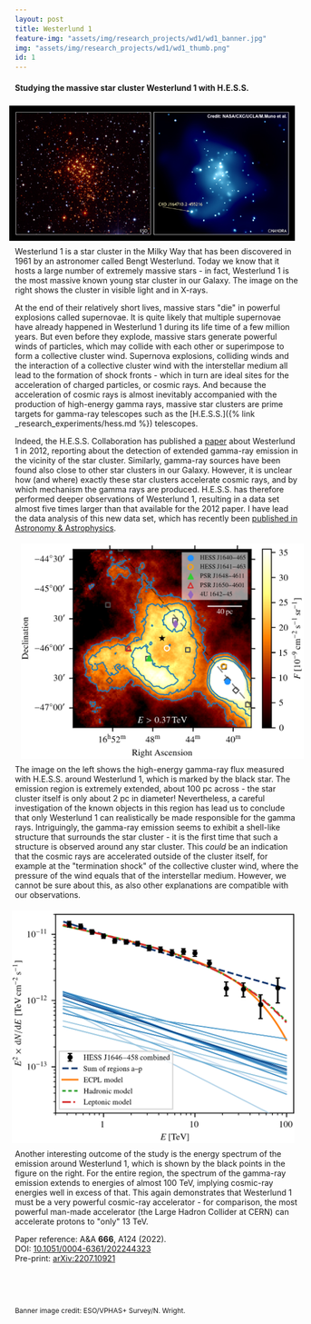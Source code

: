 ```yaml
---
layout: post
title: Westerlund 1
feature-img: "assets/img/research_projects/wd1/wd1_banner.jpg"
img: "assets/img/research_projects/wd1/wd1_thumb.png"
id: 1
---
```


#### Studying the massive star cluster Westerlund 1 with H.E.S.S.

<div><img src="/assets/img/research_projects/wd1/wd1_optical_xray.jpg" alt="The starburst cluster Westerlund 1 at visible and X-ray wavelengths" width="700" align="right" style="padding-top:1%;padding-left:2%;padding-right:2%;padding-bottom:2%"></div>

Westerlund 1 is a star cluster in the Milky Way that has been discovered in 1961 by an astronomer called Bengt Westerlund.
Today we know that it hosts a large number of extremely massive stars - in fact, Westerlund 1 is the most massive known young star cluster in our Galaxy.
The image on the right shows the cluster in visible light and in X-rays.

At the end of their relatively short lives, massive stars "die" in powerful explosions called supernovae.
It is quite likely that multiple supernovae have already happened in Westerlund 1 during its life time of a few million years.
But even before they explode, massive stars generate powerful winds of particles, which may collide with each other or superimpose to form a collective cluster wind.
Supernova explosions, colliding winds and the interaction of a collective cluster wind with the interstellar medium all lead to the formation of shock fronts - which in turn are ideal sites for the acceleration of charged particles, or cosmic rays.
And because the acceleration of cosmic rays is almost inevitably accompanied with the production of high-energy gamma rays, massive star clusters are prime targets for gamma-ray telescopes such as the [H.E.S.S.]({% link _research_experiments/hess.md %}) telescopes.

Indeed, the H.E.S.S. Collaboration has published a <a href="https://ui.adsabs.harvard.edu/abs/2012A%26A...537A.114A/abstract" target="_blank">paper</a> about Westerlund 1 in 2012, reporting about the detection of extended gamma-ray emission in the vicinity of the star cluster.
Similarly, gamma-ray sources have been found also close to other star clusters in our Galaxy.
However, it is unclear how (and where) exactly these star clusters accelerate cosmic rays, and by which mechanism the gamma rays are produced.
H.E.S.S. has therefore performed deeper observations of Westerlund 1, resulting in a data set almost five times larger than that available for the 2012 paper.
I have lead the data analysis of this new data set, which has recently been <a href="https://doi.org/10.1051/0004-6361/202244323" target="_blank">published in Astronomy & Astrophysics</a>.

<div><img src="/assets/img/research_projects/wd1/hess_wd1_flux_map.png" alt="H.E.S.S. flux map of the Westerlund 1 region" width="500" align="left" style="padding-top:1%;padding-left:2%;padding-right:2%;padding-bottom:2%"></div>

The image on the left shows the high-energy gamma-ray flux measured with H.E.S.S. around Westerlund 1, which is marked by the black star.
The emission region is extremely extended, about 100 pc across - the star cluster itself is only about 2 pc in diameter!
Nevertheless, a careful investigation of the known objects in this region has lead us to conclude that only Westerlund 1 can realistically be made responsible for the gamma rays.
Intriguingly, the gamma-ray emission seems to exhibit a shell-like structure that surrounds the star cluster - it is the first time that such a structure is observed around any star cluster.
This <i>could</i> be an indication that the cosmic rays are accelerated outside of the cluster itself, for example at the "termination shock" of the collective cluster wind, where the pressure of the wind equals that of the interstellar medium.
However, we cannot be sure about this, as also other explanations are compatible with our observations.

<div><img src="/assets/img/research_projects/wd1/hess_wd1_spectrum.png" alt="H.E.S.S. spectrum of the emission around Westerlund 1" width="500" align="right" style="padding-top:1%;padding-left:2%;padding-right:2%;padding-bottom:2%"></div>

Another interesting outcome of the study is the energy spectrum of the emission around Westerlund 1, which is shown by the black points in the figure on the right.
For the entire region, the spectrum of the gamma-ray emission extends to energies of almost 100 TeV, implying cosmic-ray energies well in excess of that.
This again demonstrates that Westerlund 1 must be a very powerful cosmic-ray accelerator - for comparison, the most powerful man-made accelerator (the Large Hadron Collider at CERN) can accelerate protons to "only" 13 TeV.

Paper reference: A&A <b>666</b>, A124 (2022).<br>
DOI: <a href="https://doi.org/10.1051/0004-6361/202244323" target="_blank">10.1051/0004-6361/202244323</a><br>
Pre-print: <a href="https://arxiv.org/abs/2207.10921" target="_blank">arXiv:2207.10921</a>

<p style="font-size:9pt;margin-top:2cm;">Banner image credit: ESO/VPHAS+ Survey/N. Wright.</p>
